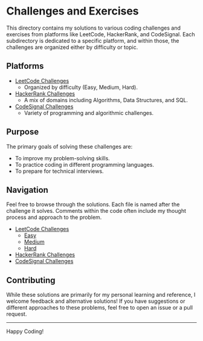 # Challenges and Exercises

This directory contains my solutions to various coding challenges and exercises from platforms like LeetCode, HackerRank, and CodeSignal. Each subdirectory is dedicated to a specific platform, and within those, the challenges are organized either by difficulty or topic.

## Platforms

- [LeetCode Challenges](LeetCode)
  - Organized by difficulty (Easy, Medium, Hard).
- [HackerRank Challenges](HackerRank)
  - A mix of domains including Algorithms, Data Structures, and SQL.
- [CodeSignal Challenges](CodeSignal)
  - Variety of programming and algorithmic challenges.

## Purpose

The primary goals of solving these challenges are:
- To improve my problem-solving skills.
- To practice coding in different programming languages.
- To prepare for technical interviews.

## Navigation

Feel free to browse through the solutions. Each file is named after the challenge it solves. Comments within the code often include my thought process and approach to the problem.

- [LeetCode Challenges](LeetCode)
  - [Easy](LeetCode/Easy)
  - [Medium](LeetCode/Medium)
  - [Hard](LeetCode/Hard)
- [HackerRank Challenges](HackerRank)
- [CodeSignal Challenges](CodeSignal)

## Contributing

While these solutions are primarily for my personal learning and reference, I welcome feedback and alternative solutions! If you have suggestions or different approaches to these problems, feel free to open an issue or a pull request.

---

Happy Coding!
